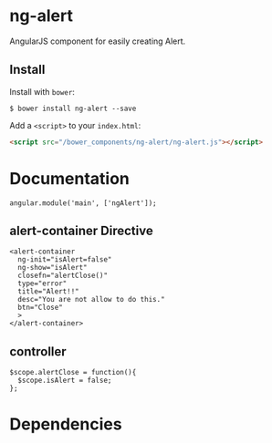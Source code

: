 # ng-alert

AngularJS component for easily creating Alert. 

## Install

Install with `bower`:

```shell
$ bower install ng-alert --save
```

Add a `<script>` to your `index.html`:

```html
<script src="/bower_components/ng-alert/ng-alert.js"></script>
```

# Documentation

```
angular.module('main', ['ngAlert']);
```

## alert-container Directive

```
<alert-container 
  ng-init="isAlert=false"
  ng-show="isAlert" 
  closefn="alertClose()" 
  type="error" 
  title="Alert!!" 
  desc="You are not allow to do this."
  btn="Close"
  >
</alert-container>
```

## controller

```
$scope.alertClose = function(){
  $scope.isAlert = false;
};
```

# Dependencies